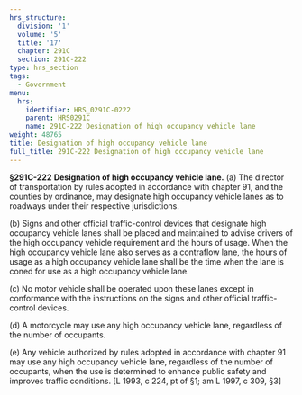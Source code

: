```yaml
---
hrs_structure:
  division: '1'
  volume: '5'
  title: '17'
  chapter: 291C
  section: 291C-222
type: hrs_section
tags:
  - Government
menu:
  hrs:
    identifier: HRS_0291C-0222
    parent: HRS0291C
    name: 291C-222 Designation of high occupancy vehicle lane
weight: 48765
title: Designation of high occupancy vehicle lane
full_title: 291C-222 Designation of high occupancy vehicle lane
---
```

**§291C-222** **Designation of high occupancy vehicle lane.** (a) The director of transportation by rules adopted in accordance with chapter 91, and the counties by ordinance, may designate high occupancy vehicle lanes as to roadways under their respective jurisdictions.

(b) Signs and other official traffic-control devices that designate high occupancy vehicle lanes shall be placed and maintained to advise drivers of the high occupancy vehicle requirement and the hours of usage. When the high occupancy vehicle lane also serves as a contraflow lane, the hours of usage as a high occupancy vehicle lane shall be the time when the lane is coned for use as a high occupancy vehicle lane.

(c) No motor vehicle shall be operated upon these lanes except in conformance with the instructions on the signs and other official traffic-control devices.

(d) A motorcycle may use any high occupancy vehicle lane, regardless of the number of occupants.

(e) Any vehicle authorized by rules adopted in accordance with chapter 91 may use any high occupancy vehicle lane, regardless of the number of occupants, when the use is determined to enhance public safety and improves traffic conditions. [L 1993, c 224, pt of §1; am L 1997, c 309, §3]